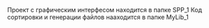 Проект с графическим интерфесом находится в папке SPP_1 
Код сортировки и генерации файлов нааходится в папке MyLib_1 
